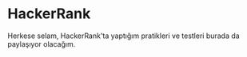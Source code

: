 # HackerRank

Herkese selam, HackerRank'ta yaptığım pratikleri ve testleri burada da paylaşıyor olacağım. 
